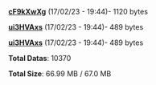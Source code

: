 [**cF9kXwXg**](/data/cF9kXwXg.txt) (17/02/23 - 19:44)- 1120 bytes

[**ui3HVAxs**](/data/ui3HVAxs.txt) (17/02/23 - 19:44)- 489 bytes

[**ui3HVAxs**](/data/ui3HVAxs.txt) (17/02/23 - 19:44)- 489 bytes

**Total Datas**: 10370

**Total Size**: 66.99 MB / 67.0 MB